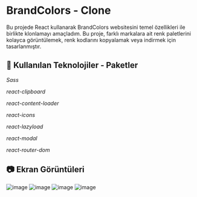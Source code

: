 
# BrandColors - Clone

Bu projede React kullanarak BrandColors websitesini temel özellikleri ile birlikte klonlamayı amaçladım. Bu proje, farklı markalara ait renk paletlerini kolayca görüntülemek, renk kodlarını kopyalamak veya indirmek için tasarlanmıştır.





## 🧩 Kullanılan Teknolojiler - Paketler

*Sass*

*react-clipboard*

*react-content-loader*

*react-icons*

*react-lazyload*

*react-modal*

*react-router-dom*

## 📷 Ekran Görüntüleri

![image](https://github.com/user-attachments/assets/aaaf1f35-3ead-42b7-abc3-daf4643c7e51)
![image](https://github.com/user-attachments/assets/473c95e7-e02c-4284-bd9d-8c3c194d6196)
![image](https://github.com/user-attachments/assets/2e32b50b-75c9-46b2-a1c1-3a56f27e1ed2)
![image](https://github.com/user-attachments/assets/902c6793-8161-4943-aa0c-3468f545c003)



